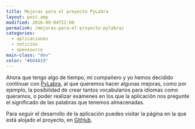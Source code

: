 ```yaml
---
title: Mejoras para el proyecto PyLabra
layout: post.amp
modified: 2016-09-04T22:00
permalink: /mejoras-para-el-proyecto-pylabra/
categories:
  - aplicaciones
  - noticias
  - opensource
main-class: "dev"
color: "#E64A19"
---
```


Ahora que tengo algo de tiempo, mi compañero y yo hemos decidido continuar con [PyLabra][1], al que queremos hacer algunas mejoras, como por ejemplo, la posibilidad de crear tantos vocabularios para idiomas como queramos, o poder realizar exámenes en los que la aplicación nos pregunte el significado de las palabras que tenemos almacenadas.

Para seguir el desarrollo de la aplicación puedes visitar la página en la que está alojado el proyecto, en [GitHub][2].

 [1]: https://elbauldelprogramador.com/pylabra-aplicacion-para-almacenar/
 [2]: https://github.com/algui91/PyLabra


